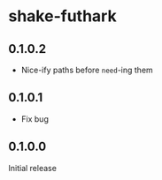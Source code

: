 # shake-futhark

## 0.1.0.2

  * Nice-ify paths before `need`-ing them

## 0.1.0.1

  * Fix bug

## 0.1.0.0

Initial release
